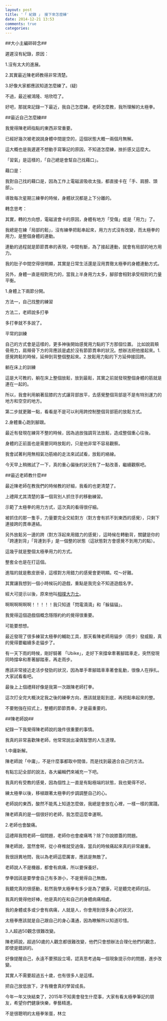 ```yaml
---
layout: post
title: '「 紀錄 」 接下來怎麼練'
date: 2014-12-21 13:53
comments: true
categories: 
---
```

##大小主編碎碎念##


遲遲沒有紀錄，原因：

1.沒有太大的進展。

2.其實最近陳老師教得非常清楚。

3.好像大家都應該知道怎麼練了。(疑)

不過，最近被鴻隆、培欣唸了。

好吧，那就來記錄一下最近，我自己怎麼練，老師怎麼教，我所理解的太極拳。

##最近自己怎麼練##

我覺得陳老師指點的東西非常重要。

已經好幾次被老說說身體中間是空的，這個狀態大概一兩個月無解。

這大概也是我遲遲不想動手寫筆記的原因，不知道怎麼練，挫折感又這麼大。

「習氣」是這樣的，「自己總是會幫自己找藉口」。

藉口是：

我對自己找的藉口是，因為工作上電磁波吸收太強，都直接卡在「手、肩膀、頭部」。

導致每次星期三練拳的時候，身體狀況都是上下分離的。

轉念思考：

其實，轉的方向想，電磁波會卡的原因，身體有地方「受傷」或是「用力」了。

我總是在練「局部的鬆」，沒有練拳把鬆串起來，用力方式沒有改變，而太極拳的用力，是整個身體的連動。

連動的過程就是節節貫串的表現，中間有斷，為了接起連動，就會有局部的地方用力。

我的肚子中間空得很明顯，其實是日常生活還是沒用貫徹太極拳的身體連動方式。

另外，身體一直是相對用力的，當我上半身用力太多，腳部會相對承受相對的力量平衡。


1.身體上下兩節分開。

方法一，自己找整的練習

方法二，老師說多打拳


多打拳就不多說了。

平常的訓練

自己的方式會是這樣的，更多神後開始感覺用力點的下方那個位置。
比如說肩頰骨用力，肩頰骨下方的背應該是處於沒有節節貫串的狀況。想辦法把他接起來。1.感覺跨鬆的時候，延伸到背整個整起來。2.放鬆用力點的下方延伸接回跨。

躺在床上的訓練

這是大可教的，躺在床上整個放鬆，放到最鬆，其實之前就發現整個身體的筋就是連在一起的。

所以，我會利用躺著屈膝的方式讓背部放平，去感覺整個背部是不是有特別運力的地方和空空的地方。

第二步就更難一點，看看是不是可以利用跨控制整個背部筋的放鬆方式。


2.身體重心跑到腳跟。

最近有發現在練背不整的時候，因為過放強調背法放鬆，造成整個重心往後。

身體的正前面也是需要同時放鬆的，只是他非常不容易觀察。

我會試著利用無相氣功筋絡的走法來試試看，放鬆的絡線。

今天早上稍微試了一下，真的重心偏後的狀況有了一點改善，繼續觀察吧。

##最近老師教什麼##

最近陳老師在教我們的時候教的好細，我看的也更清楚了。

上禮拜尤其清楚的事一個背別人抓住手的移動練習。

示範了太極拳的用力方式，這次真的看得很仔細。

被抓住的那一隻手，力量要完全交給對方（對方會有抓不到東西的感覺），只剩下連接跨的貫串連結。

另外放鬆另一邊的跨（對方浮起來用錯力的感覺），這時候在轉動背，關鍵是你的「跨連到背」「背連到手」是一個整的狀態（這狀態對方會感覺不到用力的點）。

這幾乎就是整個太極拳用力的方式。

整套全也是在打這個。

進階的就是敷皮嵌骨，這樣對方用錯力的感覺會更明顯。哎～好難。

其實讓我想到一個小時候玩的遊戲，重點是我完全不知道遊戲名字。

經大可提示以後，原來他叫[相撲大力士](http://mag.udn.com/mag/life/printpage.jsp?f_ART_ID=149978)。

啊啊啊啊啊啊！！！！！我只知道「閃電滴滴」和「躲貓貓」。

我覺得這個遊戲個概念隱隱約約的覺得很重要。

可能要想想。

最近發現了很多練習太極拳的輔助工具，那天看陳老師用貓步（雨步）發威毅，真的覺得要繼續多走貓步了。

有一天下雨的時候，剛好騎著 「Ubike」，走好下來撐傘牽著腳踏車走，突然發現同時撐傘和牽著腳踏車，再走雨步。

應該非常接近走活步發勁的狀況，因為單手牽腳踏車車著會亂動，很像人在掙扎。大家試看看吧。


最後上上個禮拜好像是我第一次跟陳老師打拳。

這次打全完大概決定我之後的練拳方向，應該就是鬆到底，再把鬆串起來的整。

不要勉強在招式上，整體的節節貫串，才是最重要的。




##陳老師說##

紀錄一下我覺得陳老師說的幾件很重要的事情。

我真的非常喜歡陳老師，他常常說出凜偶智慧的人生道理。

1.中庸新解。

陳老師說「中庸」，不是什麼事都取中間值，而是找到最適合自己的方法。

有點忘記全部的說法，各大編輯們來補充一下吧。

我真的有受教的感覺，因為個性上一直是有點極端的狀態，我也覺得不好。

練太極拳以後，移植跟著太極拳的步調調整自己的心。

老師說的東西，酸然不能馬上知道怎麼做，我總是會放在心裡，一樣一樣的實踐。

陳老師真的是一個很好的老師，我怎麼這麼幸運啊。

2.老師也會酸痛。

這禮拜我問老師一個問題，老師你也會痠痛嗎？除了你說膝蓋的問題。

陳老師說，當然會啊，從小脊椎就受過傷，當兵的時候痛起來真的非常嚴重。

我很訝異地問，我以為老師這麼厲害，應該是無敵了。

老師說人不是機器，都會有病痛，所以要保養好。

學拳因該是要學會自己有多渺小，不是覺得自己無敵。

我聽完真的很感動，鬆然我學太極拳有多少是為了健康，可是聽完老師的話，

我真的覺得他好棒，他是真的在和自己的身體病痛相處，

我的身體或多或少會有病痛，人就是人，你會用到很多身心的狀況，

太極拳應該就是自己跟自己的身心溝通，因為瞭解所以知道珍惜。

3.人超過50觀念很難改變。

陳老師說，超過50歲的人觀念都很難改變，他們只會想辦法合理化他們的觀念，即使是錯誤的。

好像提醒自己，永遠不要預設立場，認真思考過每一個現象提示你的問題，進步改變。

其實人不需要超過五十歲，也有很多人是這樣。

把自己放低放下，才有機會真的學習成長。




今年一年又快結束了，2015年不知奧會發生什麼事，大家有看太極拳筆記的朋友，希望你們健康快樂，拳藝精進。


不是很聰明的太極拳笨蛋，林立












